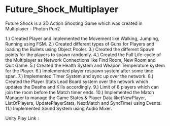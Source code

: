 # Future_Shock_Multiplayer
Future Shock is a 3D Action Shooting Game which was created in Multiplayer - Photon Pun2

1.) Created Player and implemented the Movement like Walking, Jumping, Running using FSM.
2.) Created different types of Guns for Players and loading the Bullets using Object Pooler.
3.) Created the different Spawn points for the players to spawn randomly.
4.) Created the Full Life-cycle of the Multiplayer as Network Connections like Find Room, New Room and Quit Game.
5.) Created the Health System and Weapon Temperature system for the Player.
6.) Implemented player respawn system after some time span.
7.) Implemented Timer System and sync up over the network.
8.) Created the Player Stats Lead Board system over the network which updates the Deaths and Kills accordingly.
9.) Limit of 8 players which can join the room before the Match timer ends.
10.) Implemented the Match Manager to manage the Game States & Player Data like(NewPlayer, ListOfPlayers, UpdatePlayerStats, NextMatch and SyncTime) using Events.
11.) Implemented Sound System using Audio Mixer. 

Unity Play Link : 
